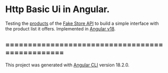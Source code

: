 # Http Basic Ui in Angular.

Testing the [products](https://fakestoreapi.com/products) of the [Fake Store API](https://fakestoreapi.com/) to build a simple interface with the product list it offers. Implemented in [Angular v18](https://angular.dev/). 

## ================================================

This project was generated with [Angular CLI](https://github.com/angular/angular-cli) version 18.2.0.